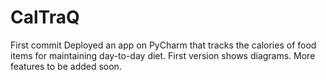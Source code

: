 # CalTraQ
 First commit
Deployed an app on PyCharm that tracks the calories of food items for maintaining day-to-day diet. First version shows diagrams. More features to be added soon.
